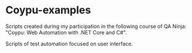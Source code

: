 # Coypu-examples
Scripts created during my participation in the following course of QA Ninja: "Coypu: Web Automation with .NET Core and C#".

Scripts of test automation focused on user interface.
